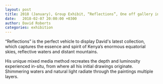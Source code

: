 ```yaml
---
layout: post
title: 2018 (January), Group Exhibit, “Reflections”, One off gallery in partnership with Sankara Hotel, Nairobi, Kenya
date:   2018-02-07 20:00:00 +0300
author: David Roberts
categories: exhibition
---
```


“Reflections” is the perfect vehicle to display David's latest collection, which captures the essence and spirit of Kenya’s enormous equatorial skies, reflective waters and distant mountains. 

His unique mixed media method recreates the depth and luminosity experienced in-situ, from where all his initial drawings originate. Shimmering waters and natural light radiate through the paintings multiple layers. 
